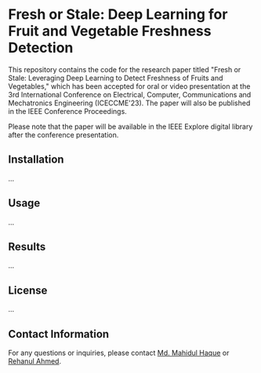# Fresh or Stale: Deep Learning for Fruit and Vegetable Freshness Detection

<!-- [![License](https://img.shields.io/badge/License-MIT-blue.svg)](https://opensource.org/licenses/MIT) -->

This repository contains the code for the research paper titled "Fresh or Stale: Leveraging Deep Learning to Detect Freshness of Fruits and Vegetables," which has been accepted for oral or video presentation at the 3rd International Conference on Electrical, Computer, Communications and Mechatronics Engineering (ICECCME'23). The paper will also be published in the IEEE Conference Proceedings.

Please note that the paper will be available in the IEEE Explore digital library after the conference presentation.

## Installation

...

## Usage

...

## Results

...

## License

...
<!-- This project is licensed under the [MIT License](LICENSE). -->

## Contact Information

For any questions or inquiries, please contact [Md. Mahidul Haque](mailto:md.mahidul.haque@g.bracu.ac.bd) or [Rehanul Ahmed](mailto:rehanul.ahmed).

